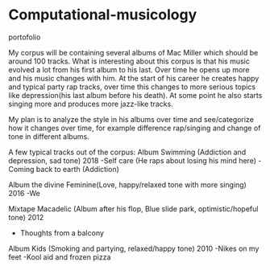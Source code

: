 # Computational-musicology
portofolio

My corpus will be containing several albums of Mac Miller which should be around 100 tracks. What is interesting about this corpus is that his music evolved a lot from his first album to his last. Over time he opens up more and his music changes with him. At the start of his career he creates happy and typical party rap tracks, over time this changes to more serious topics like depression(his last album before his death). At some point he also starts singing more and produces more jazz-like tracks.

My plan is to analyze the style in his albums over time and see/categorize how it changes over time, for example difference rap/singing and change of tone in different albums.

A few typical tracks out of the corpus:
Album Swimming (Addiction and depression, sad tone) 2018
  -Self care (He raps about losing his mind here)
  -Coming back to earth (Addiction)
  
Album the divine Feminine(Love, happy/relaxed tone with more singing) 2016
  -We
  
Mixtape Macadelic (Album after his flop, Blue slide park, optimistic/hopeful tone) 2012
  - Thoughts from a balcony
  
Album Kids (Smoking and partying, relaxed/happy tone) 2010
  -Nikes on my feet 
  -Kool aid and frozen pizza 
